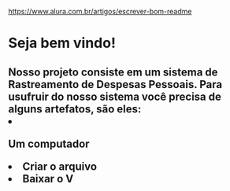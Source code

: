 https://www.alura.com.br/artigos/escrever-bom-readme

<h1>Seja bem vindo!</h1>

<h2>
  Nosso projeto consiste em um sistema de Rastreamento de Despesas Pessoais.
  Para usufruir do nosso sistema você precisa de alguns artefatos, são eles:
  <li><p>Um computador</p></li>
    <li>Criar o arquivo 
    <li>Baixar o V
</h2>




